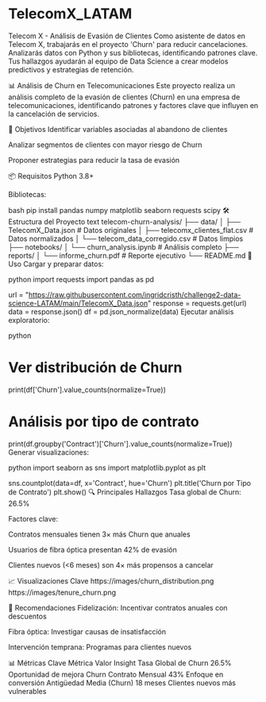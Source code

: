 # TelecomX_LATAM
Telecom X - Análisis de Evasión de Clientes Como asistente de datos en Telecom X, trabajarás en el proyecto 'Churn' para reducir cancelaciones. Analizarás datos con Python y sus bibliotecas, identificando patrones clave. Tus hallazgos ayudarán al equipo de Data Science a crear modelos predictivos y estrategias de retención.

📊 Análisis de Churn en Telecomunicaciones
Este proyecto realiza un análisis completo de la evasión de clientes (Churn) en una empresa de telecomunicaciones, identificando patrones y factores clave que influyen en la cancelación de servicios.

📌 Objetivos
Identificar variables asociadas al abandono de clientes

Analizar segmentos de clientes con mayor riesgo de Churn

Proponer estrategias para reducir la tasa de evasión

📦 Requisitos
Python 3.8+

Bibliotecas:

bash
pip install pandas numpy matplotlib seaborn requests scipy
🛠️ Estructura del Proyecto
text
telecom-churn-analysis/
├── data/
│   ├── TelecomX_Data.json              # Datos originales
│   ├── telecomx_clientes_flat.csv      # Datos normalizados
│   └── telecom_data_corregido.csv      # Datos limpios
├── notebooks/
│   └── churn_analysis.ipynb            # Análisis completo
├── reports/
│   └── informe_churn.pdf               # Reporte ejecutivo
└── README.md
🚀 Uso
Cargar y preparar datos:

python
import requests
import pandas as pd

url = "https://raw.githubusercontent.com/ingridcristh/challenge2-data-science-LATAM/main/TelecomX_Data.json"
response = requests.get(url)
data = response.json()
df = pd.json_normalize(data)
Ejecutar análisis exploratorio:

python
# Ver distribución de Churn
print(df['Churn'].value_counts(normalize=True))

# Análisis por tipo de contrato
print(df.groupby('Contract')['Churn'].value_counts(normalize=True))
Generar visualizaciones:

python
import seaborn as sns
import matplotlib.pyplot as plt

sns.countplot(data=df, x='Contract', hue='Churn')
plt.title('Churn por Tipo de Contrato')
plt.show()
🔍 Principales Hallazgos
Tasa global de Churn: 26.5%

Factores clave:

Contratos mensuales tienen 3× más Churn que anuales

Usuarios de fibra óptica presentan 42% de evasión

Clientes nuevos (<6 meses) son 4× más propensos a cancelar

📈 Visualizaciones Clave
https://images/churn_distribution.png
https://images/tenure_churn.png

📝 Recomendaciones
Fidelización: Incentivar contratos anuales con descuentos

Fibra óptica: Investigar causas de insatisfacción

Intervención temprana: Programas para clientes nuevos

📊 Métricas Clave
Métrica	Valor	Insight
Tasa Global de Churn	26.5%	Oportunidad de mejora
Churn Contrato Mensual	43%	Enfoque en conversión
Antigüedad Media (Churn)	18 meses	Clientes nuevos más vulnerables

